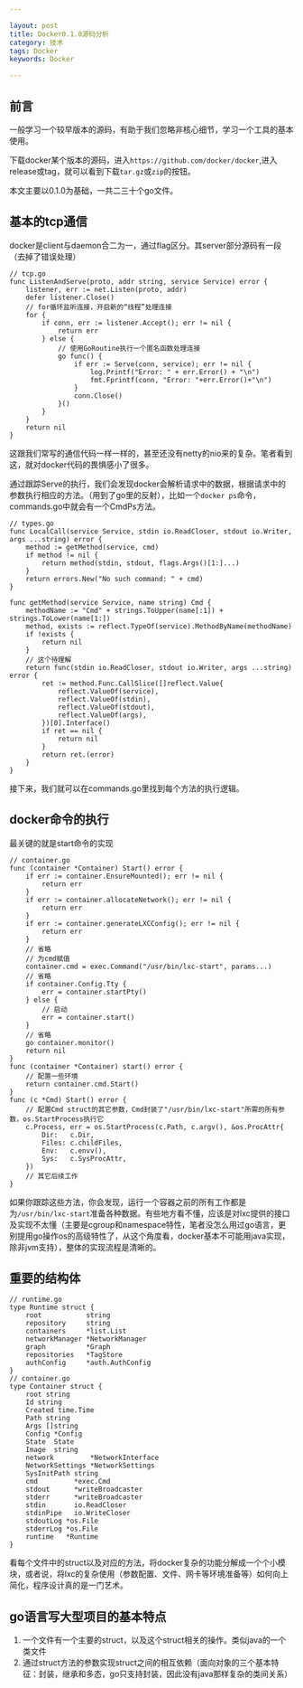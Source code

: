 ```yaml
---

layout: post
title: Docker0.1.0源码分析
category: 技术
tags: Docker
keywords: Docker

---
```


## 前言

一般学习一个较早版本的源码，有助于我们忽略非核心细节，学习一个工具的基本使用。

下载docker某个版本的源码，进入`https://github.com/docker/docker`,进入release或tag，就可以看到下载`tar.gz`或`zip`的按钮。

本文主要以0.1.0为基础，一共二三十个go文件。


## 基本的tcp通信

docker是client与daemon合二为一，通过flag区分。其server部分源码有一段（去掉了错误处理）
    
    // tcp.go
    func ListenAndServe(proto, addr string, service Service) error {
    	listener, err := net.Listen(proto, addr)
    	defer listener.Close()
    	// for循环监听连接，开启新的“线程”处理连接
    	for {
    		if conn, err := listener.Accept(); err != nil {
    			return err
    		} else {
    		    // 使用GoRoutine执行一个匿名函数处理连接
    			go func() {
    				if err := Serve(conn, service); err != nil {
    					log.Printf("Error: " + err.Error() + "\n")
    					fmt.Fprintf(conn, "Error: "+err.Error()+"\n")
    				}
    				conn.Close()
    			}()
    		}
    	}
    	return nil
    }

这跟我们常写的通信代码一样一样的，甚至还没有netty的nio来的复杂。笔者看到这，就对docker代码的畏惧感小了很多。

通过跟踪Serve的执行，我们会发现docker会解析请求中的数据，根据请求中的参数执行相应的方法。（用到了go里的反射），比如一个`docker ps`命令，commands.go中就会有一个CmdPs方法。

    // types.go
    func LocalCall(service Service, stdin io.ReadCloser, stdout io.Writer, args ...string) error {
    	method := getMethod(service, cmd)
    	if method != nil {
    		return method(stdin, stdout, flags.Args()[1:]...)
    	}
    	return errors.New("No such command: " + cmd)
    }
    
    func getMethod(service Service, name string) Cmd {
    	methodName := "Cmd" + strings.ToUpper(name[:1]) + strings.ToLower(name[1:])
    	method, exists := reflect.TypeOf(service).MethodByName(methodName)
    	if !exists {
    		return nil
    	}
    	// 这个待理解
    	return func(stdin io.ReadCloser, stdout io.Writer, args ...string) error {
    		ret := method.Func.CallSlice([]reflect.Value{
    			reflect.ValueOf(service),
    			reflect.ValueOf(stdin),
    			reflect.ValueOf(stdout),
    			reflect.ValueOf(args),
    		})[0].Interface()
    		if ret == nil {
    			return nil
    		}
    		return ret.(error)
    	}
    }

接下来，我们就可以在commands.go里找到每个方法的执行逻辑。

## docker命令的执行

最关键的就是start命令的实现


    // container.go
    func (container *Container) Start() error {
        if err := container.EnsureMounted(); err != nil {
		    return err
	    }
    	if err := container.allocateNetwork(); err != nil {
    		return err
    	}
    	if err := container.generateLXCConfig(); err != nil {
    		return err
    	}
    	// 省略
    	// 为cmd赋值
    	container.cmd = exec.Command("/usr/bin/lxc-start", params...)
    	// 省略
    	if container.Config.Tty {
		    err = container.startPty()
    	} else {
    	    // 启动
    		err = container.start()
    	}
        // 省略
    	go container.monitor()
	    return nil
    }
    func (container *Container) start() error {
    	// 配置一些环境
    	return container.cmd.Start()
    }
    func (c *Cmd) Start() error {
    	// 配置Cmd struct的其它参数，Cmd封装了"/usr/bin/lxc-start"所需的所有参数，os.StartProcess执行它
    	c.Process, err = os.StartProcess(c.Path, c.argv(), &os.ProcAttr{
    		Dir:   c.Dir,
    		Files: c.childFiles,
    		Env:   c.envv(),
    		Sys:   c.SysProcAttr,
    	})
    	// 其它后续工作
    }
    
如果你跟踪这些方法，你会发现，运行一个容器之前的所有工作都是为`/usr/bin/lxc-start`准备各种数据。有些地方看不懂，应该是对lxc提供的接口及实现不太懂（主要是cgroup和namespace特性，笔者没怎么用过go语言，更别提用go操作os的高级特性了，从这个角度看，docker基本不可能用java实现，除非jvm支持），整体的实现流程是清晰的。


## 重要的结构体

    // runtime.go
    type Runtime struct {
    	root           string
    	repository     string
    	containers     *list.List
    	networkManager *NetworkManager
    	graph          *Graph
    	repositories   *TagStore
    	authConfig     *auth.AuthConfig
    }
    // container.go
    type Container struct {
    	root string
    	Id string
    	Created time.Time
    	Path string
    	Args []string
    	Config *Config
    	State  State
    	Image  string
    	network         *NetworkInterface
    	NetworkSettings *NetworkSettings
    	SysInitPath string
    	cmd         *exec.Cmd
    	stdout      *writeBroadcaster
    	stderr      *writeBroadcaster
    	stdin       io.ReadCloser
    	stdinPipe   io.WriteCloser
    	stdoutLog *os.File
    	stderrLog *os.File
    	runtime   *Runtime
    }
    
看每个文件中的struct以及对应的方法，将docker复杂的功能分解成一个个小模块，或者说，将lxc的复杂使用（参数配置、文件、网卡等环境准备等）如何向上简化，程序设计真的是一门艺术。
    
## go语言写大型项目的基本特点

1. 一个文件有一个主要的struct，以及这个struct相关的操作。类似java的一个类文件
2. 通过struct方法的参数实现struct之间的相互依赖（面向对象的三个基本特征：封装，继承和多态，go只支持封装，因此没有java那样复杂的类间关系）
